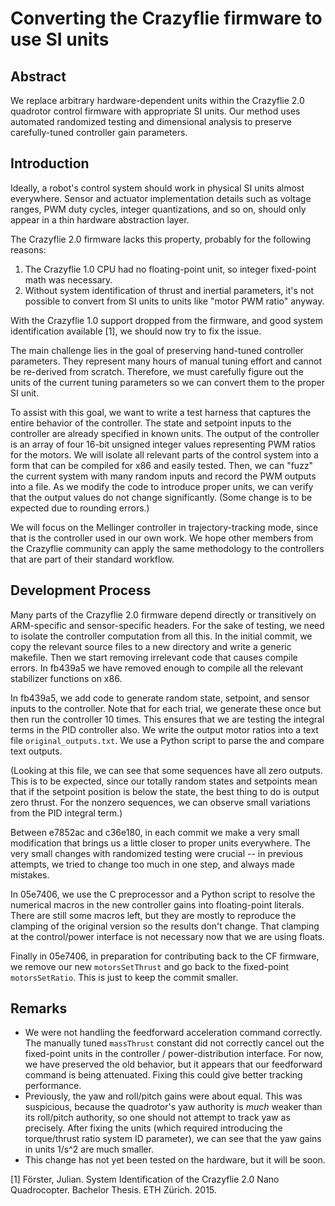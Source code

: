 Converting the Crazyflie firmware to use SI units
=================================================

Abstract
--------
We replace arbitrary hardware-dependent units within the Crazyflie 2.0 quadrotor control firmware with appropriate SI units.
Our method uses automated randomized testing and dimensional analysis to preserve carefully-tuned controller gain parameters.


Introduction
------------

Ideally, a robot's control system should work in physical SI units almost everywhere.
Sensor and actuator implementation details such as voltage ranges, PWM duty cycles, integer quantizations, and so on, should only appear in a thin hardware abstraction layer.

The Crazyflie 2.0 firmware lacks this property, probably for the following reasons:

1. The Crazyflie 1.0 CPU had no floating-point unit, so integer fixed-point math was necessary.
2. Without system identification of thrust and inertial parameters, it's not possible to convert from SI units to units like "motor PWM ratio" anyway.

With the Crazyflie 1.0 support dropped from the firmware, and good system identification available [1], we should now try to fix the issue.

The main challenge lies in the goal of preserving hand-tuned controller parameters.
They represent many hours of manual tuning effort and cannot be re-derived from scratch.
Therefore, we must carefully figure out the units of the current tuning parameters so we can convert them to the proper SI unit.

To assist with this goal, we want to write a test harness that captures the entire behavior of the controller.
The state and setpoint inputs to the controller are already specified in known units.
The output of the controller is an array of four 16-bit unsigned integer values representing PWM ratios for the motors.
We will isolate all relevant parts of the control system into a form that can be compiled for x86 and easily tested.
Then, we can "fuzz" the current system with many random inputs and record the PWM outputs into a file.
As we modify the code to introduce proper units, we can verify that the output values do not change significantly.
(Some change is to be expected due to rounding errors.)

We will focus on the Mellinger controller in trajectory-tracking mode, since that is the controller used in our own work.
We hope other members from the Crazyflie community can apply the same methodology to the controllers that are part of their standard workflow.


Development Process
-------------------
Many parts of the Crazyflie 2.0 firmware depend directly or transitively on ARM-specific and sensor-specific headers.
For the sake of testing, we need to isolate the controller computation from all this.
In the initial commit, we copy the relevant source files to a new directory and write a generic makefile.
Then we start removing irrelevant code that causes compile errors.
In fb439a5 we have removed enough to compile all the relevant stabilizer functions on x86.

In fb439a5, we add code to generate random state, setpoint, and sensor inputs to the controller.
Note that for each trial, we generate these once but then run the controller 10 times.
This ensures that we are testing the integral terms in the PID controller also.
We write the output motor ratios into a text file `original_outputs.txt`.
We use a Python script to parse the and compare text outputs.

(Looking at this file, we can see that some sequences have all zero outputs.
This is to be expected, since our totally random states and setpoints mean that if the setpoint
position is below the state, the best thing to do is output zero thrust.
For the nonzero sequences, we can observe small variations from the PID integral term.)

Between e7852ac and c36e180, in each commit we make a very small modification
that brings us a little closer to proper units everywhere.
The very small changes with randomized testing were crucial --
in previous attempts, we tried to change too much in one step, and always made mistakes.

In 05e7406, we use the C preprocessor and a Python script
to resolve the numerical macros in the new controller gains into floating-point literals.
There are still some macros left, but they are mostly to reproduce the clamping of the original version
so the results don't change.
That clamping at the control/power interface is not necessary now that we are using floats.

Finally in 05e7406, in preparation for contributing back to the CF firmware,
we remove our new `motorsSetThrust` and go back to the fixed-point `motorsSetRatio`.
This is just to keep the commit smaller.

Remarks
-------

- We were not handling the feedforward acceleration command correctly.
  The manually tuned `massThrust` constant did not correctly cancel out the fixed-point units
  in the controller / power-distribution interface.
  For now, we have preserved the old behavior, but it appears that our feedforward command is being attenuated.
  Fixing this could give better tracking performance.
- Previously, the yaw and roll/pitch gains were about equal.
  This was suspicious, because the quadrotor's yaw authority is *much* weaker than its
  roll/pitch authority, so one should not attempt to track yaw as precisely.
  After fixing the units (which required introducing the torque/thrust ratio system ID parameter),
  we can see that the yaw gains in units 1/s^2 are much smaller.
- This change has not yet been tested on the hardware, but it will be soon.

  

[1] Förster, Julian. System Identification of the Crazyflie 2.0 Nano Quadrocopter. Bachelor Thesis. ETH Zürich. 2015.

